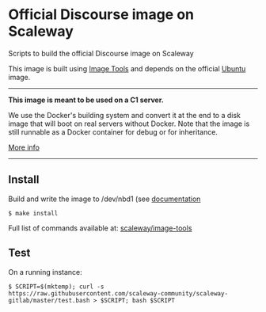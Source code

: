 Official Discourse image on Scaleway
====================================

Scripts to build the official Discourse image on Scaleway

This image is built using [Image Tools](https://github.com/scaleway/image-tools) and depends on the official [Ubuntu](https://github.com/scaleway/image-ubuntu) image.

---

**This image is meant to be used on a C1 server.**

We use the Docker's building system and convert it at the end to a disk image that will boot on real servers without Docker. Note that the image is still runnable as a Docker container for debug or for inheritance.

[More info](https://github.com/scaleway/image-tools#docker-based-builder)

---

Install
-------

Build and write the image to /dev/nbd1 (see [documentation](https://www.scaleway.com/docs/create-an-image-with-docker)

    $ make install

Full list of commands available at: [scaleway/image-tools](https://github.com/scaleway/image-tools/tree/master#commands)

Test
----

On a running instance:

    $ SCRIPT=$(mktemp); curl -s https://raw.githubusercontent.com/scaleway-community/scaleway-gitlab/master/test.bash > $SCRIPT; bash $SCRIPT
